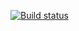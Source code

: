 [![Build status](https://ci.appveyor.com/api/projects/status/lok6mygbr102epkr/branch/main?svg=true)](https://ci.appveyor.com/project/RomanAgapitovQA54/web/branch/main)
